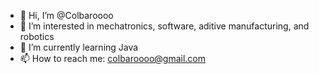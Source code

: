 - 👋 Hi, I’m @Colbaroooo
- 👀 I’m interested in mechatronics, software, aditive manufacturing, and robotics
- 🌱 I’m currently learning Java
- 📫 How to reach me: colbaroooo@gmail.com

<!---
Colbaroooo/Colbaroooo is a ✨ special ✨ repository because its `README.md` (this file) appears on your GitHub profile.
You can click the Preview link to take a look at your changes.
--->
